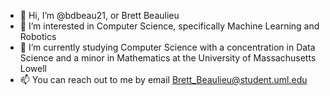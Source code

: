 - 👋 Hi, I’m @bdbeau21, or Brett Beaulieu
- 👀 I’m interested in Computer Science, specifically Machine Learning and Robotics
- 🌱 I’m currently studying Computer Science with a concentration in Data Science and a minor in Mathematics at the University of Massachusetts Lowell
- 📫 You can reach out to me by email Brett_Beaulieu@student.uml.edu

<!---
bdbeau21/bdbeau21 is a ✨ special ✨ repository because its `README.md` (this file) appears on your GitHub profile.
You can click the Preview link to take a look at your changes.
--->
